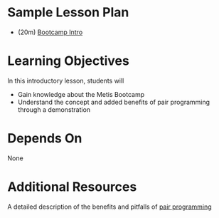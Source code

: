 # Sample Lesson Plan

* (20m) [Bootcamp Intro](Bootcamp_Intro.pptx)

# Learning Objectives

In this introductory lesson, students will

* Gain knowledge about the Metis Bootcamp
* Understand the concept and added benefits of pair programming through a demonstration

# Depends On

None

# Additional Resources

A detailed description of the benefits and pitfalls of [pair programming](https://www.agilealliance.org/glossary/pairing)